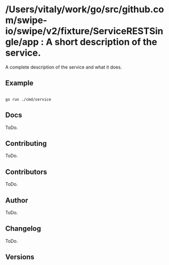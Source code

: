 # /Users/vitaly/work/go/src/github.com/swipe-io/swipe/v2/fixture/ServiceRESTSingle/app : A short description of the service. <code></code>
A complete description of the service and what it does.

## Example

<code>
go run ./cmd/service
</code>

## Docs

ToDo.

## Contributing

ToDo.

## Contributors

ToDo.

## Author

ToDo.

## Changelog

ToDo.

## Versions

